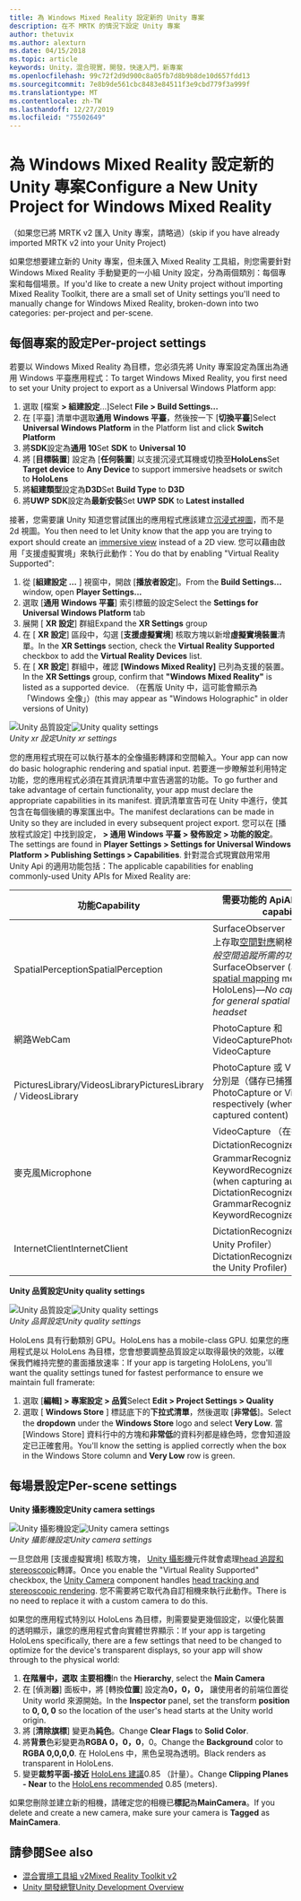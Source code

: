 ```yaml
---
title: 為 Windows Mixed Reality 設定新的 Unity 專案
description: 在不 MRTK 的情況下設定 Unity 專案
author: thetuvix
ms.author: alexturn
ms.date: 04/15/2018
ms.topic: article
keywords: Unity，混合現實，開發，快速入門，新專案
ms.openlocfilehash: 99c72f2d9d900c8a05fb7d8b9b8de10d657fdd13
ms.sourcegitcommit: 7e8b9de561cbc8483e84511f3e9cbd779f3a999f
ms.translationtype: MT
ms.contentlocale: zh-TW
ms.lasthandoff: 12/27/2019
ms.locfileid: "75502649"
---
```

# <a name="configure-a-new-unity-project-for-windows-mixed-reality"></a><span data-ttu-id="d7ce1-104">為 Windows Mixed Reality 設定新的 Unity 專案</span><span class="sxs-lookup"><span data-stu-id="d7ce1-104">Configure a New Unity Project for Windows Mixed Reality</span></span> 

<span data-ttu-id="d7ce1-105">（如果您已將 MRTK v2 匯入 Unity 專案，請略過）</span><span class="sxs-lookup"><span data-stu-id="d7ce1-105">(skip if you have already imported MRTK v2 into your Unity Project)</span></span>

<span data-ttu-id="d7ce1-106">如果您想要建立新的 Unity 專案，但未匯入 Mixed Reality 工具組，則您需要針對 Windows Mixed Reality 手動變更的一小組 Unity 設定，分為兩個類別：每個專案和每個場景。</span><span class="sxs-lookup"><span data-stu-id="d7ce1-106">If you'd like to create a new Unity project without importing Mixed Reality Toolkit, there are a small set of Unity settings you'll need to manually change for Windows Mixed Reality, broken-down into two categories: per-project and per-scene.</span></span>

## <a name="per-project-settings"></a><span data-ttu-id="d7ce1-107">每個專案的設定</span><span class="sxs-lookup"><span data-stu-id="d7ce1-107">Per-project settings</span></span>

<span data-ttu-id="d7ce1-108">若要以 Windows Mixed Reality 為目標，您必須先將 Unity 專案設定為匯出為通用 Windows 平臺應用程式：</span><span class="sxs-lookup"><span data-stu-id="d7ce1-108">To target Windows Mixed Reality, you first need to set your Unity project to export as a Universal Windows Platform app:</span></span> 
1. <span data-ttu-id="d7ce1-109">選取 [檔案 **> 組建設定**...]</span><span class="sxs-lookup"><span data-stu-id="d7ce1-109">Select **File > Build Settings...**</span></span>
2. <span data-ttu-id="d7ce1-110">在 [平臺] 清單中選取**通用 Windows 平臺**，然後按一下 [**切換平臺**]</span><span class="sxs-lookup"><span data-stu-id="d7ce1-110">Select **Universal Windows Platform** in the Platform list and click **Switch Platform**</span></span>
3. <span data-ttu-id="d7ce1-111">將**SDK**設定為**通用 10**</span><span class="sxs-lookup"><span data-stu-id="d7ce1-111">Set **SDK** to **Universal 10**</span></span>
4. <span data-ttu-id="d7ce1-112">將 [**目標裝置**] 設定為 [**任何裝置**] 以支援沉浸式耳機或切換至**HoloLens**</span><span class="sxs-lookup"><span data-stu-id="d7ce1-112">Set **Target device** to **Any Device** to support immersive headsets or switch to **HoloLens**</span></span>
5. <span data-ttu-id="d7ce1-113">將**組建類型**設定為**D3D**</span><span class="sxs-lookup"><span data-stu-id="d7ce1-113">Set **Build Type** to **D3D**</span></span>
6. <span data-ttu-id="d7ce1-114">將**UWP SDK**設定為**最新安裝**</span><span class="sxs-lookup"><span data-stu-id="d7ce1-114">Set **UWP SDK** to **Latest installed**</span></span>

<span data-ttu-id="d7ce1-115">接著，您需要讓 Unity 知道您嘗試匯出的應用程式應該建立[沉浸式視圖](app-views.md)，而不是2d 視圖。</span><span class="sxs-lookup"><span data-stu-id="d7ce1-115">You then need to let Unity know that the app you are trying to export should create an [immersive view](app-views.md) instead of a 2D view.</span></span> <span data-ttu-id="d7ce1-116">您可以藉由啟用「支援虛擬實境」來執行此動作：</span><span class="sxs-lookup"><span data-stu-id="d7ce1-116">You do that by enabling "Virtual Reality Supported":</span></span>
1. <span data-ttu-id="d7ce1-117">從 [**組建設定 ...** ] 視窗中，開啟 [**播放者設定**]。</span><span class="sxs-lookup"><span data-stu-id="d7ce1-117">From the **Build Settings...** window, open **Player Settings...**</span></span>
2. <span data-ttu-id="d7ce1-118">選取 [**通用 Windows 平臺**] 索引標籤的設定</span><span class="sxs-lookup"><span data-stu-id="d7ce1-118">Select the **Settings for Universal Windows Platform** tab</span></span>
3. <span data-ttu-id="d7ce1-119">展開 [ **XR 設定**] 群組</span><span class="sxs-lookup"><span data-stu-id="d7ce1-119">Expand the **XR Settings** group</span></span>
4. <span data-ttu-id="d7ce1-120">在 [ **XR 設定**] 區段中，勾選 [**支援虛擬實境**] 核取方塊以新增**虛擬實境裝置**清單。</span><span class="sxs-lookup"><span data-stu-id="d7ce1-120">In the **XR Settings** section, check the **Virtual Reality Supported** checkbox to add the **Virtual Reality Devices** list.</span></span>
5. <span data-ttu-id="d7ce1-121">在 [ **XR 設定**] 群組中，確認 **[Windows Mixed Reality]** 已列為支援的裝置。</span><span class="sxs-lookup"><span data-stu-id="d7ce1-121">In the **XR Settings** group, confirm that **"Windows Mixed Reality"** is listed as a supported device.</span></span> <span data-ttu-id="d7ce1-122">（在舊版 Unity 中，這可能會顯示為「Windows 全像」）</span><span class="sxs-lookup"><span data-stu-id="d7ce1-122">(this may appear as "Windows Holographic" in older versions of Unity)</span></span>

<span data-ttu-id="d7ce1-123">![Unity 品質設定](images/getting-started-unity-quality-settings.jpg)</span><span class="sxs-lookup"><span data-stu-id="d7ce1-123">![Unity quality settings](images/getting-started-unity-quality-settings.jpg)</span></span><br>
<span data-ttu-id="d7ce1-124">*Unity xr 設定*</span><span class="sxs-lookup"><span data-stu-id="d7ce1-124">*Unity xr settings*</span></span>

<span data-ttu-id="d7ce1-125">您的應用程式現在可以執行基本的全像攝影轉譯和空間輸入。</span><span class="sxs-lookup"><span data-stu-id="d7ce1-125">Your app can now do basic holographic rendering and spatial input.</span></span> <span data-ttu-id="d7ce1-126">若要進一步瞭解並利用特定功能，您的應用程式必須在其資訊清單中宣告適當的功能。</span><span class="sxs-lookup"><span data-stu-id="d7ce1-126">To go further and take advantage of certain functionality, your app must declare the appropriate capabilities in its manifest.</span></span> <span data-ttu-id="d7ce1-127">資訊清單宣告可在 Unity 中進行，使其包含在每個後續的專案匯出中。</span><span class="sxs-lookup"><span data-stu-id="d7ce1-127">The manifest declarations can be made in Unity so they are included in every subsequent project export.</span></span> <span data-ttu-id="d7ce1-128">您可以在 [播放程式設定] 中找到設定， **> 通用 Windows 平臺 > 發佈設定 > 功能的設定**。</span><span class="sxs-lookup"><span data-stu-id="d7ce1-128">The settings are found in **Player Settings > Settings for Universal Windows Platform > Publishing Settings > Capabilities**.</span></span> <span data-ttu-id="d7ce1-129">針對混合式現實啟用常用 Unity Api 的適用功能包括：</span><span class="sxs-lookup"><span data-stu-id="d7ce1-129">The applicable capabilities for enabling commonly-used Unity APIs for Mixed Reality are:</span></span>

|  <span data-ttu-id="d7ce1-130">功能</span><span class="sxs-lookup"><span data-stu-id="d7ce1-130">Capability</span></span>  |  <span data-ttu-id="d7ce1-131">需要功能的 Api</span><span class="sxs-lookup"><span data-stu-id="d7ce1-131">APIs requiring capability</span></span> | 
|----------|----------|
|  <span data-ttu-id="d7ce1-132">SpatialPerception</span><span class="sxs-lookup"><span data-stu-id="d7ce1-132">SpatialPerception</span></span>  |  <span data-ttu-id="d7ce1-133">SurfaceObserver （在 HoloLens 上存取[空間對應](spatial-mapping.md)網格）&mdash;*耳機的一般空間追蹤所需的功能*</span><span class="sxs-lookup"><span data-stu-id="d7ce1-133">SurfaceObserver (access to [spatial mapping](spatial-mapping.md) meshes on HoloLens)&mdash;*No capability needed for general spatial tracking of the headset*</span></span> | 
|  <span data-ttu-id="d7ce1-134">網路</span><span class="sxs-lookup"><span data-stu-id="d7ce1-134">WebCam</span></span>  |  <span data-ttu-id="d7ce1-135">PhotoCapture 和 VideoCapture</span><span class="sxs-lookup"><span data-stu-id="d7ce1-135">PhotoCapture and VideoCapture</span></span> | 
|  <span data-ttu-id="d7ce1-136">PicturesLibrary/VideosLibrary</span><span class="sxs-lookup"><span data-stu-id="d7ce1-136">PicturesLibrary / VideosLibrary</span></span>  |  <span data-ttu-id="d7ce1-137">PhotoCapture 或 VideoCapture，分別是（儲存已捕獲的內容時）</span><span class="sxs-lookup"><span data-stu-id="d7ce1-137">PhotoCapture or VideoCapture, respectively (when storing the captured content)</span></span> | 
|  <span data-ttu-id="d7ce1-138">麥克風</span><span class="sxs-lookup"><span data-stu-id="d7ce1-138">Microphone</span></span>  |  <span data-ttu-id="d7ce1-139">VideoCapture （在捕獲音訊時）、DictationRecognizer、GrammarRecognizer 和 KeywordRecognizer</span><span class="sxs-lookup"><span data-stu-id="d7ce1-139">VideoCapture (when capturing audio), DictationRecognizer, GrammarRecognizer, and KeywordRecognizer</span></span> | 
|  <span data-ttu-id="d7ce1-140">InternetClient</span><span class="sxs-lookup"><span data-stu-id="d7ce1-140">InternetClient</span></span>  |  <span data-ttu-id="d7ce1-141">DictationRecognizer （並使用 Unity Profiler）</span><span class="sxs-lookup"><span data-stu-id="d7ce1-141">DictationRecognizer (and to use the Unity Profiler)</span></span> | 

<span data-ttu-id="d7ce1-142">**Unity 品質設定**</span><span class="sxs-lookup"><span data-stu-id="d7ce1-142">**Unity quality settings**</span></span>

<span data-ttu-id="d7ce1-143">![Unity 品質設定](images/getting-started-unity-quality-settings.jpg)</span><span class="sxs-lookup"><span data-stu-id="d7ce1-143">![Unity quality settings](images/getting-started-unity-quality-settings.jpg)</span></span><br>
<span data-ttu-id="d7ce1-144">*Unity 品質設定*</span><span class="sxs-lookup"><span data-stu-id="d7ce1-144">*Unity quality settings*</span></span>

<span data-ttu-id="d7ce1-145">HoloLens 具有行動類別 GPU。</span><span class="sxs-lookup"><span data-stu-id="d7ce1-145">HoloLens has a mobile-class GPU.</span></span> <span data-ttu-id="d7ce1-146">如果您的應用程式是以 HoloLens 為目標，您會想要調整品質設定以取得最快的效能，以確保我們維持完整的畫面播放速率：</span><span class="sxs-lookup"><span data-stu-id="d7ce1-146">If your app is targeting HoloLens, you'll want the quality settings tuned for fastest performance to ensure we maintain full framerate:</span></span>
1. <span data-ttu-id="d7ce1-147">選取 [**編輯] > 專案設定 > 品質**</span><span class="sxs-lookup"><span data-stu-id="d7ce1-147">Select **Edit > Project Settings > Quality**</span></span>
2. <span data-ttu-id="d7ce1-148">選取 [ **Windows Store** ] 標誌底下的**下拉式清單**，然後選取 [**非常低**]。</span><span class="sxs-lookup"><span data-stu-id="d7ce1-148">Select the **dropdown** under the **Windows Store** logo and select **Very Low**.</span></span> <span data-ttu-id="d7ce1-149">當 [Windows Store] 資料行中的方塊和**非常低**的資料列都是綠色時，您會知道設定已正確套用。</span><span class="sxs-lookup"><span data-stu-id="d7ce1-149">You'll know the setting is applied correctly when the box in the Windows Store column and **Very Low** row is green.</span></span>

## <a name="per-scene-settings"></a><span data-ttu-id="d7ce1-150">每場景設定</span><span class="sxs-lookup"><span data-stu-id="d7ce1-150">Per-scene settings</span></span>

<span data-ttu-id="d7ce1-151">**Unity 攝影機設定**</span><span class="sxs-lookup"><span data-stu-id="d7ce1-151">**Unity camera settings**</span></span>

<span data-ttu-id="d7ce1-152">![Unity 攝影機設定](images/Unitycamerasettings.png)</span><span class="sxs-lookup"><span data-stu-id="d7ce1-152">![Unity camera settings](images/Unitycamerasettings.png)</span></span><br>
<span data-ttu-id="d7ce1-153">*Unity 攝影機設定*</span><span class="sxs-lookup"><span data-stu-id="d7ce1-153">*Unity camera settings*</span></span>

<span data-ttu-id="d7ce1-154">一旦您啟用 [支援虛擬實境] 核取方塊， [Unity 攝影機](camera-in-unity.md)元件就會處理[head 追蹤和 stereoscopic](rendering.md)轉譯。</span><span class="sxs-lookup"><span data-stu-id="d7ce1-154">Once you enable the "Virtual Reality Supported" checkbox, the [Unity Camera](camera-in-unity.md) component handles [head tracking and stereoscopic rendering](rendering.md).</span></span> <span data-ttu-id="d7ce1-155">您不需要將它取代為自訂相機來執行此動作。</span><span class="sxs-lookup"><span data-stu-id="d7ce1-155">There is no need to replace it with a custom camera to do this.</span></span>

<span data-ttu-id="d7ce1-156">如果您的應用程式特別以 HoloLens 為目標，則需要變更幾個設定，以優化裝置的透明顯示，讓您的應用程式會向實體世界顯示：</span><span class="sxs-lookup"><span data-stu-id="d7ce1-156">If your app is targeting HoloLens specifically, there are a few settings that need to be changed to optimize for the device's transparent displays, so your app will show through to the physical world:</span></span>
1. <span data-ttu-id="d7ce1-157">**在階層中，選取** **主要相機**</span><span class="sxs-lookup"><span data-stu-id="d7ce1-157">In the **Hierarchy**, select the **Main Camera**</span></span>
2. <span data-ttu-id="d7ce1-158">在 [偵測**器**] 面板中，將 [轉換**位置**] 設定為**0，0，0，** 讓使用者的前端位置從 Unity world 來源開始。</span><span class="sxs-lookup"><span data-stu-id="d7ce1-158">In the **Inspector** panel, set the transform **position** to **0, 0, 0** so the location of the user's head starts at the Unity world origin.</span></span>
3. <span data-ttu-id="d7ce1-159">將 [**清除旗標**] 變更為**純色**。</span><span class="sxs-lookup"><span data-stu-id="d7ce1-159">Change **Clear Flags** to **Solid Color**.</span></span>
4. <span data-ttu-id="d7ce1-160">將**背景**色彩變更為**RGBA 0，0，0**，0。</span><span class="sxs-lookup"><span data-stu-id="d7ce1-160">Change the **Background** color to **RGBA 0,0,0,0**.</span></span> <span data-ttu-id="d7ce1-161">在 HoloLens 中，黑色呈現為透明。</span><span class="sxs-lookup"><span data-stu-id="d7ce1-161">Black renders as transparent in HoloLens.</span></span>
5. <span data-ttu-id="d7ce1-162">變更**裁剪平面-接近** [HoloLens 建議](camera-in-unity.md#clip-planes)0.85 （計量）。</span><span class="sxs-lookup"><span data-stu-id="d7ce1-162">Change **Clipping Planes - Near** to the [HoloLens recommended](camera-in-unity.md#clip-planes) 0.85 (meters).</span></span>

<span data-ttu-id="d7ce1-163">如果您刪除並建立新的相機，請確定您的相機已**標記**為**MainCamera**。</span><span class="sxs-lookup"><span data-stu-id="d7ce1-163">If you delete and create a new camera, make sure your camera is **Tagged** as **MainCamera**.</span></span>


## <a name="see-also"></a><span data-ttu-id="d7ce1-164">請參閱</span><span class="sxs-lookup"><span data-stu-id="d7ce1-164">See also</span></span>
* [<span data-ttu-id="d7ce1-165">混合實境工具組 v2</span><span class="sxs-lookup"><span data-stu-id="d7ce1-165">Mixed Reality Toolkit v2</span></span>](mrtk-getting-started.md)
* [<span data-ttu-id="d7ce1-166">Unity 開發總覽</span><span class="sxs-lookup"><span data-stu-id="d7ce1-166">Unity Development Overview</span></span>](unity-development-overview.md)
